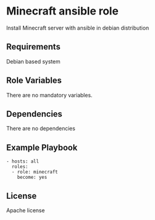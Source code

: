 Minecraft ansible role
=========

Install Minecraft server with ansible in debian distribution

Requirements
------------

Debian based system

Role Variables
--------------

There are no mandatory variables.

Dependencies
------------

There are no dependencies

Example Playbook
----------------

    - hosts: all
      roles:
      - role: minecraft
        become: yes

License
-------

Apache license


